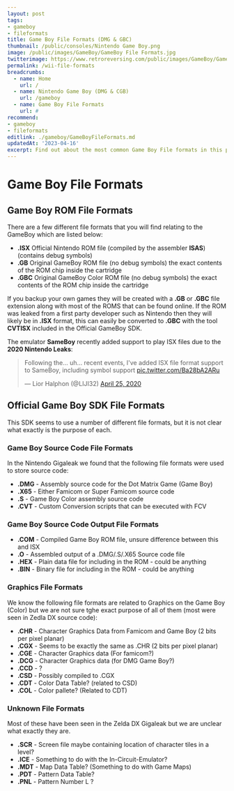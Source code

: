 ```yaml
---
layout: post
tags: 
- gameboy
- fileformats
title: Game Boy File Formats (DMG & GBC)
thumbnail: /public/consoles/Nintendo Game Boy.png
image: /public/images/GameBoy/GameBoy File Formats.jpg
twitterimage: https://www.retroreversing.com/public/images/GameBoy/GameBoy File Formats.jpg
permalink: /wii-file-formats
breadcrumbs:
  - name: Home
    url: /
  - name: Nintendo Game Boy (DMG & CGB)
    url: /gameboy
  - name: Game Boy File Formats
    url: #
recommend: 
- gameboy
- fileformats
editlink: ./gameboy/GameBoyFileFormats.md
updatedAt: '2023-04-16'
excerpt: Find out about the most common Game Boy File formats in this post
---
```


# Game Boy File Formats

## Game Boy ROM File Formats
There are a few different file formats that you will find relating to the GameBoy which are listed below:
* **.ISX** Official Nintendo ROM file (compiled by the assembler **ISAS**) (contains debug symbols)
* **.GB** Original GameBoy ROM file (no debug symbols) the exact contents of the ROM chip inside the cartridge
* **.GBC** Original GameBoy Color ROM file (no debug symbols) the exact contents of the ROM chip inside the cartridge

If you backup your own games they will be created with a **.GB** or **.GBC** file extension along with most of the ROMS that can be found online. If the ROM was leaked from a first party developer such as Nintendo then they will likely be in **.ISX** format, this can easily be converted to **.GBC** with the tool **CVTISX** included in the Official GameBoy SDK.

The emulator **SameBoy** recently added support to play ISX files due to the **2020 Nintendo Leaks**:
<blockquote class="twitter-tweet"><p lang="en" dir="ltr">Following the... uh... recent events, I&#39;ve added ISX file format support to SameBoy, including symbol support <a href="https://t.co/Ba28bA2ARu">pic.twitter.com/Ba28bA2ARu</a></p>&mdash; Lior Halphon (@LIJI32) <a href="https://twitter.com/LIJI32/status/1254137545325260801?ref_src=twsrc%5Etfw">April 25, 2020</a></blockquote>

## Official Game Boy SDK File Formats
This SDK seems to use a number of different file formats, but it is not clear what exactly is the purpose of each.

### Game Boy Source Code File Formats
In the Nintendo Gigaleak we found that the following file formats were used to store source code:
* **.DMG** - Assembly source code for the Dot Matrix Game (Game Boy)
* **.X65** - Either Famicom or Super Famicom source code 
* **.S** - Game Boy Color assembly source code 
* **.CVT** - Custom Conversion scripts that can be executed with FCV

### Game Boy Source Code Output File Formats
* **.COM** - Compiled Game Boy ROM file, unsure difference between this and ISX
* **.O** - Assembled output of a .DMG/.S/.X65 Source code file
* **.HEX** - Plain data file for including in the ROM - could be anything
* **.BIN** - Binary file for including in the ROM - could be anything

### Graphics File Formats
We know the following file formats are related to Graphics on the Game Boy (Color) but we are not sure tghe exact purpose of all of them (most were seen in Zedla DX source code):
* **.CHR** - Character Graphics Data from Famicom and Game Boy (2 bits per pixel planar)
* **.CGX** - Seems to be exactly the same as .CHR (2 bits per pixel planar)
* **.CGE** - Character Graphics data (For famicom?)
* **.DCG** - Character Graphics data (for DMG Game Boy?)
* **.CCD** - ?
* **.CSD** - Possibly compiled to .CGX
* **.CDT** - Color Data Table? (related to CSD)
* **.COL** - Color pallete? (Related to CDT)

### Unknown File Formats
Most of these have been seen in the Zelda DX Gigaleak but we are unclear what exactly they are.

* **.SCR** - Screen file maybe containing location of character tiles in a level?
* **.ICE** - Something to do with the In-Circuit-Emulator?
* **.MDT** - Map Data Table? (Something to do with Game Maps)
* **.PDT** - Pattern Data Table?
* **.PNL** - Pattern Number L ?


